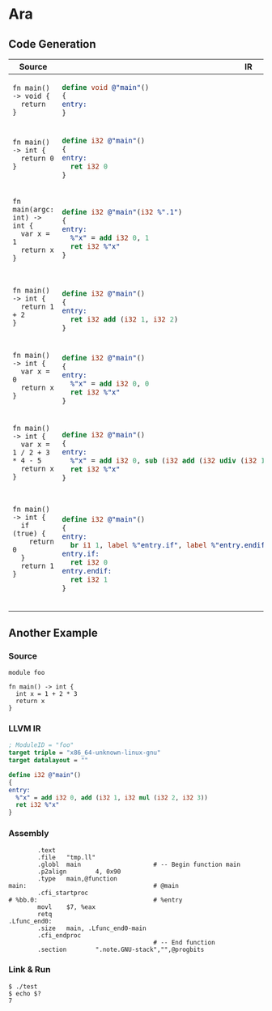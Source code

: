 # Ara

## Code Generation

<table>
<thead><tr><th>Source</th><th>IR</th></tr></thead>
<tbody>
<tr></tr>
<tr><td width="50%">

```
fn main() -> void {
  return
}

```
</td><td>

```llvm
define void @"main"()
{
entry:
}
```
</td></tr>
<tr></tr>
<tr><td>

```
fn main() -> int {
  return 0
}


```
</td><td>

```llvm
define i32 @"main"()
{
entry:
  ret i32 0
}
```
</td></tr>
<tr></tr>
<tr><td>

```
fn main(argc: int) -> int {
  var x = 1
  return x
}


```
</td><td>

```llvm
define i32 @"main"(i32 %".1")
{
entry:
  %"x" = add i32 0, 1
  ret i32 %"x"
}
```
</td></tr>
<tr></tr>
<tr><td>

```
fn main() -> int {
  return 1 + 2
}


```
</td><td>

```llvm
define i32 @"main"()
{
entry:
  ret i32 add (i32 1, i32 2)
}
```
</td></tr>
<tr></tr>
<tr><td>

```
fn main() -> int {
  var x = 0
  return x
}


```
</td><td>

```llvm
define i32 @"main"()
{
entry:
  %"x" = add i32 0, 0
  ret i32 %"x"
}
```
</td></tr>
<tr></tr>
<tr><td>

```
fn main() -> int {
  var x = 1 / 2 + 3 * 4 - 5
  return x
}


```
</td><td>

```llvm
define i32 @"main"()
{
entry:
  %"x" = add i32 0, sub (i32 add (i32 udiv (i32 1, i32 2), i32 mul (i32 3, i32 4)), i32 5)
  ret i32 %"x"
}
```
</td></tr>
<tr></tr>
<tr><td>

```
fn main() -> int {
  if (true) {
    return 0
  }
  return 1
}




```
</td><td>

```llvm
define i32 @"main"()
{
entry:
  br i1 1, label %"entry.if", label %"entry.endif"
entry.if:
  ret i32 0
entry.endif:
  ret i32 1
}
```
</td></tr>
</table>

## Another Example

### Source

```
module foo

fn main() -> int {
  int x = 1 + 2 * 3
  return x
}
```

### LLVM IR

```llvm
; ModuleID = "foo"
target triple = "x86_64-unknown-linux-gnu"
target datalayout = ""

define i32 @"main"()
{
entry:
  %"x" = add i32 0, add (i32 1, i32 mul (i32 2, i32 3))
  ret i32 %"x"
}
```

### Assembly

```
        .text
        .file   "tmp.ll"
        .globl  main                    # -- Begin function main
        .p2align        4, 0x90
        .type   main,@function
main:                                   # @main
        .cfi_startproc
# %bb.0:                                # %entry
        movl    $7, %eax
        retq
.Lfunc_end0:
        .size   main, .Lfunc_end0-main
        .cfi_endproc
                                        # -- End function
        .section        ".note.GNU-stack","",@progbits
```

### Link & Run

```
$ ./test
$ echo $?
7
```